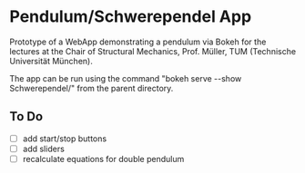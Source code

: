 # Pendulum/Schwerependel App

Prototype of a WebApp demonstrating a pendulum via Bokeh for the lectures at the Chair of Structural Mechanics, Prof. Müller, TUM (Technische Universität München).

The app can be run using the command "bokeh serve --show Schwerependel/" from the parent directory.

## To Do
- [ ] add start/stop buttons
- [ ] add sliders
- [ ] recalculate equations for double pendulum
